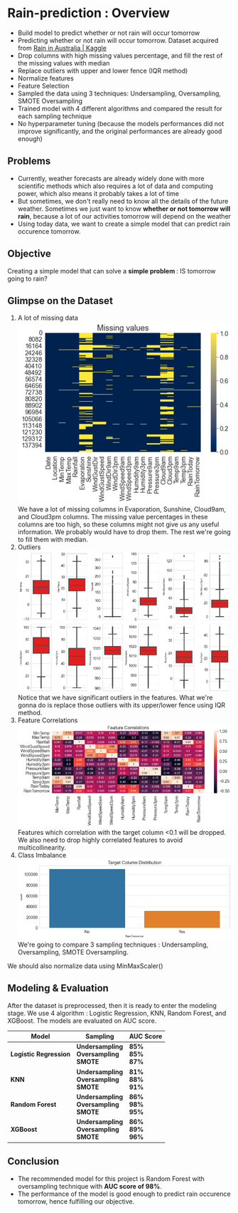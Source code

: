 # Rain-prediction : Overview
* Build model to predict whether or not rain will occur tomorrow
* Predicting whether or not rain will occur tomorrow. Dataset acquired from  [Rain in Australia | Kaggle](https://www.kaggle.com/jsphyg/weather-dataset-rattle-package?rvi=1) 
* Drop columns with high missing values percentage, and fill the rest of the missing values with median
* Replace outliers with upper and lower fence (IQR method)
* Normalize features
* Feature Selection
* Sampled the data using 3 techniques: Undersampling, Oversampling, SMOTE Oversampling
* Trained model with 4 different algorithms and compared the result for each sampling technique
* No hyperparameter tuning (because the models performances did not improve significantly, and the original performances are already good enough)

## Problems
* Currently, weather forecasts are already widely done with more scientific methods which also requires a lot of data and computing power, which also means it probably takes a lot of time
* But sometimes, we don't really need to know all the details of the future weather. Sometimes we just want to know <b>whether or not tomorrow will rain</b>, because a lot of our activities tomorrow will depend on the weather
* Using today data, we want to create a simple model that can predict rain occurence tomorrow.

## Objective
Creating a simple model that can solve a <b> simple problem </b>: IS tomorrow going to rain?

## Glimpse on the Dataset
1. A lot of missing data<br>
![alt text](https://github.com/sleepyallover/Rain-prediction/blob/main/misval%20rain.png "Missing values in each columns")<br>
We have a lot of missing columns in Evaporation, Sunshine, Cloud9am, and Cloud3pm columns. The missing value percentages in these columns are too high, so these columns might not give us any useful information. We probably would have to drop them. The rest we're going to fill them with median.
2. Outliers<br>
![alt text](https://github.com/sleepyallover/Rain-prediction/blob/main/dist.png "outliers")<br>
Notice that we have significant outliers in the features. What we're gonna do is replace those outliers with its upper/lower fence using IQR method.
3. Feature Correlations <br>
![alt text](https://github.com/sleepyallover/Rain-prediction/blob/main/corr.png "corr")<br>
Features which correlation with the target column <0.1 will be dropped. We also need to drop highly correlated features to avoid multicollinearity.
4. Class Imbalance<br>
![alt text](https://github.com/sleepyallover/Rain-prediction/blob/main/target.png "target")<br>
We're going to compare 3 sampling techniques : Undersampling, Oversampling, SMOTE Oversampling.

We should also normalize data using MinMaxScaler()

## Modeling  & Evaluation

After the dataset is preprocessed, then it is ready to enter the modeling stage.
We use 4 algorithm : Logistic Regression, KNN, Random Forest, and XGBoost. The models are evaluated on AUC score.

| Model | Sampling | AUC Score |
| --- | --- | --- |
| **Logistic Regression** | **Undersampling**<br>**Oversampling**<br>**SMOTE** | **85%**<br>**85%**<br>**87%** |
| **KNN** | **Undersampling**<br>**Oversampling**<br>**SMOTE** | **81%**<br>**88%**<br>**91%** |
| **Random Forest** | **Undersampling**<br>**Oversampling**<br>**SMOTE** |  **86%**<br>**98%**<br>**95%** |
| **XGBoost** | **Undersampling**<br>**Oversampling**<br>**SMOTE** | **86%**<br>**89%**<br>**96%** |

## Conclusion
* The recommended model for this project is Random Forest with oversampling technique with <strong>AUC score of 98%</strong>.
* The performance of the model is good enough to predict rain occurence tomorrow, hence fulfilling our objective.
